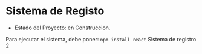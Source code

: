 <h1> Sistema de Registo</h1>

- Estado del Proyecto: en Construccion.
  
Para ejecutar el sistema, debe poner:
```npm install react```
Sistema de registro 2 

